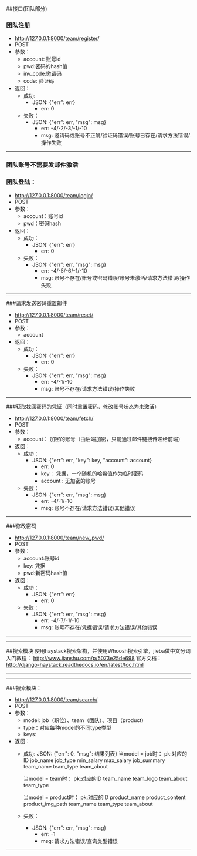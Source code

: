 ##接口(团队部分)

### 团队注册  
* http://127.0.0.1:8000/team/register/  
* POST  
* 参数：
    * account: 账号id
    * pwd:密码的hash值
    * inv_code:邀请码
    * code: 验证码
* 返回：  
    * 成功:
        * JSON: {"err": err} 
            * err: 0  
    * 失败：
        * JSON: {"err": err, "msg": msg}
            * err: -4/-2/-3/-1/-10
            * msg: 邀请码或账号不正确/验证码错误/账号已存在/请求方法错误/操作失败

***

### 团队账号不需要发邮件激活 

### 团队登陆：
* http://127.0.0.1:8000/team/login/
* POST
* 参数：
    * account：账号id
    * pwd：密码hash
* 返回：
    * 成功：
        * JSON: {"err": err}
            * err: 0
    * 失败：
        * JSON: {"err": err, "msg": msg}
            * err: -4/-5/-6/-1/-10
            * msg: 账号不存在/账号或密码错误/账号未激活/请求方法错误/操作失败

***

###请求发送密码重置邮件
* http://127.0.0.1:8000/team/reset/
* POST
* 参数：
    * account
* 返回：
    * 成功：
        * JSON: {"err": err}
            * err: 0
    * 失败：
        * JSON: {"err": err, "msg": msg}
            * err: -4/-1/-10
            * msg: 账号不存在/请求方法错误/操作失败

***

###获取找回密码的凭证（同时重置密码，修改账号状态为未激活）
* http://127.0.0.1:8000/team/fetch/
* POST
* 参数：
    * account： 加密的账号（由后端加密，只能通过邮件链接传递给前端）
* 返回：
    * 成功：
        * JSON: {"err": err, "key": key, "account": account}
            * err: 0
            * key： 凭据，一个随机的哈希值作为临时密码
            * account : 无加密的账号
    * 失败：
        * JSON: {"err": err, "msg": msg}
            * err: -4/-1/-10
            * msg: 账号不存在/请求方法错误/其他错误

***

###修改密码
* http://127.0.0.1:8000/team/new_pwd/
* POST
* 参数：
    * account:账号id
    * key: 凭据
    * pwd:新密码hash值
* 返回：
    * 成功：
        * JSON: {"err": err}
            * err: 0
    * 失败：
        * JSON: {"err": err, "msg": msg}
            * err: -4/-7/-1/-10
            * msg: 账号不存在/凭据错误/请求方法错误/其他错误

***

***
##搜索模块
使用haystack搜索架构，并使用Whoosh搜索引擎，jieba做中文分词
入门教程： http://www.jianshu.com/p/5073e25de698
官方文档： http://django-haystack.readthedocs.io/en/latest/toc.html
***

***
###搜索模块：
* http://127.0.0.1:8000/team/search/
* POST
* 参数：
    * model: job（职位）、team（团队）、项目（product）
    * type：对应每种model的不同type类型
    * keys:
* 返回：
    * 成功:
        JSON: {"err": 0, "msg": 结果列表}
        当model = job时：
            pk:对应的ID
            job_name
            job_type
            min_salary
            max_salary
            job_summary
            team_name
            team_type
            team_about

        当model = team时：
            pk:对应的ID
            team_name
            team_logo
            team_about
            team_type

        当model = product时：
            pk:对应的ID
            product_name
            product_content
            product_img_path
            team_name
            team_type
            team_about
    * 失败：
        * JSON: {"err": err, "msg": msg}
            * err: -1
            * msg: 请求方法错误/查询类型错误

***